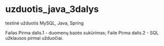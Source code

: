 # uzduotis_java_3dalys
testinė užduotis MySQL, Java, Spring

Failas Pirma dalis.1 - duomenų bazės sukūrimas;
Faile Pirma dalis.2 - SQL užklausos pirmai užduočiai.
